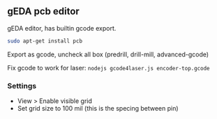 
## gEDA pcb editor

gEDA editor, has builtin gcode export.

```sh
sudo apt-get install pcb
```

Export as gcode, uncheck all box (predrill, drill-mill, advanced-gcode)

Fix gcode to work for laser: `nodejs gcode4laser.js encoder-top.gcode`

### Settings

- View > Enable visible grid
- Set grid size to 100 mil (this is the specing between pin)
